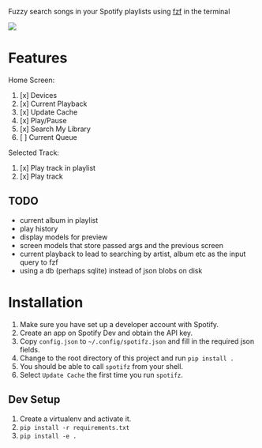 Fuzzy search songs in your Spotify playlists using [fzf](https://github.com/junegunn/fzf)
in the terminal

[![](/assets/search_demo.gif)](https://junkmechanic.github.io/searching-in-spotify-playlists-with-fzf/)

# Features

Home Screen:

1. [x] Devices
2. [x] Current Playback
3. [x] Update Cache
4. [x] Play/Pause
5. [x] Search My Library
6. [ ] Current Queue

Selected Track:

1. [x] Play track in playlist
2. [x] Play track

## TODO

- current album in playlist
- play history
- display models for preview
- screen models that store passed args and the previous screen
- current playback to lead to searching by artist, album etc as the input query to fzf
- using a db (perhaps sqlite) instead of json blobs on disk

# Installation

1. Make sure you have set up a developer account with Spotify.
2. Create an app on Spotify Dev and obtain the API key.
3. Copy `config.json` to `~/.config/spotifz.json` and fill in the required json fields.
4. Change to the root directory of this project and run `pip install .`
5. You should be able to call `spotifz` from your shell.
6. Select `Update Cache` the first time you run `spotifz`.

## Dev Setup

1. Create a virtualenv and activate it.
2. `pip install -r requirements.txt`
3. `pip install -e .`
